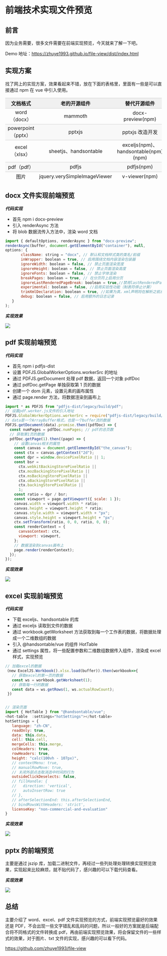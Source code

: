 # 前端技术实现文件预览

## 前言

因为业务需要，很多文件需要在前端实现预览，今天就来了解一下吧。

Demo 地址：https://zhuye1993.github.io/file-view/dist/index.html

## 实现方案

找了网上的实现方案，效果看起来不错，放在下面的表格里，里面有一些是可以直接通过 npm 在 vue 中引入使用。

<table><thead style="box-sizing: border-box;"><tr style="box-sizing: border-box;border-width: 1px 0px 0px;border-right-style: initial;border-bottom-style: initial;border-left-style: initial;border-right-color: initial;border-bottom-color: initial;border-left-color: initial;border-top-style: solid;border-top-color: rgb(204, 204, 204);"><th style="box-sizing: border-box;text-align: center;border-top-width: 1px;border-color: rgb(204, 204, 204);background-color: rgb(240, 240, 240);min-width: 85px;">文档格式</th><th style="box-sizing: border-box;text-align: center;border-top-width: 1px;border-color: rgb(204, 204, 204);background-color: rgb(240, 240, 240);min-width: 85px;">老的开源组件</th><th style="box-sizing: border-box;text-align: center;border-top-width: 1px;border-color: rgb(204, 204, 204);background-color: rgb(240, 240, 240);min-width: 85px;">替代开源组件</th></tr></thead><tbody style="box-sizing: border-box;border-width: 0px;border-style: initial;border-color: initial;"><tr style="box-sizing: border-box;border-width: 1px 0px 0px;border-right-style: initial;border-bottom-style: initial;border-left-style: initial;border-right-color: initial;border-bottom-color: initial;border-left-color: initial;border-top-style: solid;border-top-color: rgb(204, 204, 204);"><td style="box-sizing: border-box;border-color: rgb(204, 204, 204);text-align: center;min-width: 85px;">word（docx）</td><td style="box-sizing: border-box;border-color: rgb(204, 204, 204);text-align: center;min-width: 85px;">mammoth</td><td style="box-sizing: border-box;border-color: rgb(204, 204, 204);text-align: center;min-width: 85px;">docx-preview(npm)</td></tr><tr style="box-sizing: border-box;border-width: 1px 0px 0px;border-right-style: initial;border-bottom-style: initial;border-left-style: initial;border-right-color: initial;border-bottom-color: initial;border-left-color: initial;border-top-style: solid;border-top-color: rgb(204, 204, 204);background-color: rgb(248, 248, 248);"><td style="box-sizing: border-box;border-color: rgb(204, 204, 204);text-align: center;min-width: 85px;">powerpoint（pptx）</td><td style="box-sizing: border-box;border-color: rgb(204, 204, 204);text-align: center;min-width: 85px;">pptxjs</td><td style="box-sizing: border-box;border-color: rgb(204, 204, 204);text-align: center;min-width: 85px;">pptxjs 改造开发</td></tr><tr style="box-sizing: border-box;border-width: 1px 0px 0px;border-right-style: initial;border-bottom-style: initial;border-left-style: initial;border-right-color: initial;border-bottom-color: initial;border-left-color: initial;border-top-style: solid;border-top-color: rgb(204, 204, 204);"><td style="box-sizing: border-box;border-color: rgb(204, 204, 204);text-align: center;min-width: 85px;">excel（xlsx）</td><td style="box-sizing: border-box;border-color: rgb(204, 204, 204);text-align: center;min-width: 85px;">sheetjs、handsontable</td><td style="box-sizing: border-box;border-color: rgb(204, 204, 204);text-align: center;min-width: 85px;">exceljs(npm)、handsontable(npm)(npm)</td></tr><tr style="box-sizing: border-box;border-width: 1px 0px 0px;border-right-style: initial;border-bottom-style: initial;border-left-style: initial;border-right-color: initial;border-bottom-color: initial;border-left-color: initial;border-top-style: solid;border-top-color: rgb(204, 204, 204);background-color: rgb(248, 248, 248);"><td style="box-sizing: border-box;border-color: rgb(204, 204, 204);text-align: center;min-width: 85px;">pdf（pdf）</td><td style="box-sizing: border-box;border-color: rgb(204, 204, 204);text-align: center;min-width: 85px;">pdfjs</td><td style="box-sizing: border-box;border-color: rgb(204, 204, 204);text-align: center;min-width: 85px;">pdfjs(npm)</td></tr><tr style="box-sizing: border-box;border-width: 1px 0px 0px;border-right-style: initial;border-bottom-style: initial;border-left-style: initial;border-right-color: initial;border-bottom-color: initial;border-left-color: initial;border-top-style: solid;border-top-color: rgb(204, 204, 204);"><td style="box-sizing: border-box;border-color: rgb(204, 204, 204);text-align: center;min-width: 85px;">图片</td><td style="box-sizing: border-box;border-color: rgb(204, 204, 204);text-align: center;min-width: 85px;">jquery.verySimpleImageViewer</td><td style="box-sizing: border-box;border-color: rgb(204, 204, 204);text-align: center;min-width: 85px;">v-viewer(npm)</td></tr></tbody></table>

## docx 文件实现前端预览

***代码实现***

- 首先 npm i docx-preview
- 引入 renderAsync 方法
- 将 blob 数据流传入方法中，渲染 word 文档

```js
import { defaultOptions, renderAsync } from "docx-preview";
renderAsync(buffer, document.getElementById("container"), null,
options: {
       className: string = "docx", // 默认和文档样式类的类名/前缀
       inWrapper: boolean = true, // 启用围绕文档内容渲染包装器
       ignoreWidth: boolean = false, // 禁止页面渲染宽度
       ignoreHeight: boolean = false, // 禁止页面渲染高度
       ignoreFonts: boolean = false, // 禁止字体渲染
       breakPages: boolean = true, // 在分页符上启用分页
       ignoreLastRenderedPageBreak: boolean = true,//禁用lastRenderedPageBreak元素的分页
       experimental: boolean = false, //启用实验性功能（制表符停止计算）
       trimXmlDeclaration: boolean = true, //如果为真，xml声明将在解析之前从xml文档中删除
       debug: boolean = false, // 启用额外的日志记录
   }
);

```

***实现效果***

![](../assets/jsfa/webViewFile/file.jpeg)

## pdf 实现前端预览

***代码实现***

- 首先 npm i pdfjs-dist
- 设置 PDFJS.GlobalWorkerOptions.workerSrc 的地址
- 通过 PDFJS.getDocument 处理 pdf 数据，返回一个对象 pdfDoc
- 通过 pdfDoc.getPage 单独获取第 1 页的数据
- 创建一个 dom 元素，设置元素的画布属性
- 通过 page.render 方法，将数据渲染到画布上

```js
import * as PDFJS from "pdfjs-dist/legacy/build/pdf";
// 设置pdf.worker.js文件的引入地址
PDFJS.GlobalWorkerOptions.workerSrc = require("pdfjs-dist/legacy/build/pdf.worker.entry.js");
// data是一个ArrayBuffer格式，也是一个buffer流的数据
PDFJS.getDocument(data).promise.then((pdfDoc) => {
  const numPages = pdfDoc.numPages; // pdf的总页数
  // 获取第1页的数据
  pdfDoc.getPage(1).then((page) => {
    // 设置canvas相关的属性
    const canvas = document.getElementById("the_canvas");
    const ctx = canvas.getContext("2d");
    const dpr = window.devicePixelRatio || 1;
    const bsr =
      ctx.webkitBackingStorePixelRatio ||
      ctx.mozBackingStorePixelRatio ||
      ctx.msBackingStorePixelRatio ||
      ctx.oBackingStorePixelRatio ||
      ctx.backingStorePixelRatio ||
      1;
    const ratio = dpr / bsr;
    const viewport = page.getViewport({ scale: 1 });
    canvas.width = viewport.width * ratio;
    canvas.height = viewport.height * ratio;
    canvas.style.width = viewport.width + "px";
    canvas.style.height = viewport.height + "px";
    ctx.setTransform(ratio, 0, 0, ratio, 0, 0);
    const renderContext = {
      canvasContext: ctx,
      viewport: viewport,
    };
    // 数据渲染到canvas画布上
    page.render(renderContext);
  });
});
```

***实现效果***

![](../assets/jsfa/webViewFile/file2.jpeg)

## excel 实现前端预览

***代码实现***

- 下载 exceljs、handsontable 的库
- 通过 exceljs 读取到文件的数据
- 通过 workbook.getWorksheet 方法获取到每一个工作表的数据，将数据处理成一个二维数组的数据
- 引入 @handsontable/vue 的组件 HotTable
- 通过 settings 属性，将一些配置参数和二维数组数据传入组件，渲染成 excel 样式，实现预览

```js
// 加载excel的数据
（new ExcelJS.Workbook().xlsx.load(buffer)).then(workbook=>{
   // 获取excel的第一页的数据
   const ws = workbook.getWorksheet(1);
   // 获取每一行的数据
   const data = ws.getRows(1, ws.actualRowCount);
 })


// 渲染页面
import { HotTable } from "@handsontable/vue";
<hot-table  :settings="hotSettings"></hot-table>
hotSettings = {
   language: "zh-CN",
   readOnly: true,
   data: this.data,
   cell: this.cell,
   mergeCells: this.merge,
   colHeaders: true,
   rowHeaders: true,
   height: "calc(100vh - 107px)",
   // contextMenu: true,
   // manualRowMove: true,
   // 关闭外部点击取消选中时间的行为
   outsideClickDeselects: false,
   // fillHandle: {
   //   direction: 'vertical',
   //   autoInsertRow: true
   // },
   // afterSelectionEnd: this.afterSelectionEnd,
   // bindRowsWithHeaders: 'strict',
   licenseKey: "non-commercial-and-evaluation"
}
```

***实现效果***

![](../assets/jsfa/webViewFile/file3.jpeg)

## pptx 的前端预览

主要是通过 jszip 库，加载二进制文件，再经过一些列处理处理转换实现预览效果，实现起来比较麻烦，就不贴代码了，感兴趣的可以下载代码查看。

***实现效果***

![](../assets/jsfa/webViewFile/file4.jpeg)

## 总结

主要介绍了 word、excel、pdf 文件实现预览的方式，前端实现预览最好的效果还是 PDF，不会出现一些文字错乱和乱码的问题，所以一般好的方案就是后端配合将不同格式的文件转换成 pdf，再由前端实现预览效果，将会保留文件的一些样式的效果，对于图片、txt 文件的实现，感兴趣的可以看下代码。


https://github.com/zhuye1993/file-view
